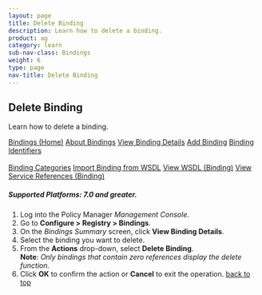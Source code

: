 ```yaml
---
layout: page
title: Delete Binding
description: Learn how to delete a binding.
product: ag
category: learn
sub-nav-class: Bindings
weight:	6
type: page
nav-title: Delete Binding
---
```


## Delete Binding
Learn how to delete a binding.

<a href="bindings_toc.html" class="button secondary">Bindings (Home)</a> <a href="../bindings/about_bindings.html" class="button secondary">About Bindings</a> <a href="../bindings/view_binding_details.html" class="button secondary">View Binding Details</a>    <a href="../bindings/add_binding.html" class="button secondary">Add Binding</a>  <a href="../bindings/binding_identifiers.html" class="button secondary">Binding Identifiers</a> <br><br><a href="../bindings/binding_categories.html" class="button secondary">Binding Categories</a> <a href="../bindings/import_binding_from_wsdl.html" class="button secondary">Import Binding from WSDL</a> <a href="../bindings/view_wsdl_binding.html" class="button secondary">View WSDL (Binding)</a> <a href="../bindings/view_service_references_binding.html" class="button secondary">View Service References (Binding)</a>

<h5 class="stamp">Supported Platforms: 7.0 and greater.</h5>

1. Log into the Policy Manager *Management Console*.
2. Go to **Configure > Registry > Bindings**.  
2. On the *Bindings Summary* screen, click **View Binding Details**.  
3. Select the binding you want to delete.
4. From the **Actions** drop-down, select **Delete Binding**.  
**Note**: *Only bindings that contain zero references display the delete function.*  
5. Click **OK** to confirm the action or **Cancel** to exit the operation. 
<a href="#top">back to top</a> 